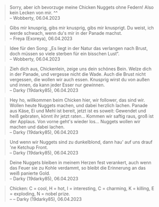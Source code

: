 
> Sorry, aber ich bevorzuge meine Chicken Nuggets ohne Federn! Also kein Lecken von mir. ^^  
– Wobberty, 06.04.2023

> Gibs mir knusprig, gibs mir knusprig, gibs mir knusprigt. Du weist, ich werde schwach, wenn du's mir in der Panade machst.  
– Freya (Exoreya), 06.04.2023

> Idee für den Song: „Es liegt in der Natur das verlangen nach Brust, doch müssen so viele sterben für ein bisschen Lust“.  
– Wobberty, 06.04.2023

> Zieh dich aus, Chickenlein, zeige uns dein schönes Bein. Welze dich in der Panade, und vergesse nicht die Wade. Auch die Brust nicht vergessen, die wollen wir auch essen. Knusprig wirst du von außen und innen, da kann jeder Esser nur gewinnen.  
– Darky (19darky85), 06.04.2023

> Hey ho, willkommen beim Chicken hier, wir follower, das sind wir. Wollen heute Nuggets machen, und dabei herzlich lachen. Panade aus Käse, Ei und Mehl ist bereit, jetzt ist es soweit: Gewendet und heiß gebraten, könnt ihr jetzt raten… Kommen wir saftig raus, groß ist der Applaus. Von vorne geht's wieder los… Nuggets wollen wir machen und dabei lachen.  
– Darky (19darky85), 06.04.2023

> Und wenn wir Nuggets sind zu dunkelblond, dann hau' auf uns drauf 'ne Ketchup Front.  
– Darky (19darky85), 06.04.2023

> Deine Nuggets bleiben in meinem Herzen fest verankert, auch wenn das Feuer sie zu Kohle verdammt, so bleibt die Erinnerung an das weiß panierte Gold.  
– Darky (19darky85), 06.04.2023

> Chicken: C = cool, H = hot, I = interesting, C = charming, K = killing, E = exploding, N = nobel prize.  
– – Darky (19darky85), 06.04.2023
